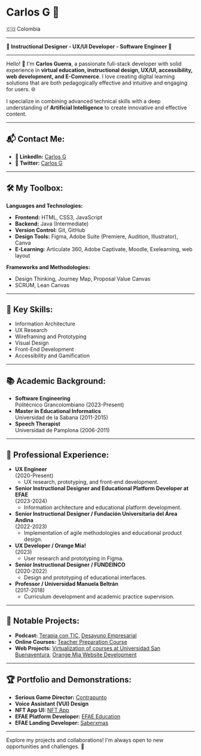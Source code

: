 # Carlos G 🚀


🇨🇴 Colombia

---

**🌟 Instructional Designer - UX/UI Developer - Software Engineer 🌟**

---

Hello! 👋 I'm **Carlos Guerra**, a passionate full-stack developer with solid experience in **virtual education, instructional design, UX/UI, accessibility, web development, and E-Commerce**. I love creating digital learning solutions that are both pedagogically effective and intuitive and engaging for users. 🌐

I specialize in combining advanced technical skills with a deep understanding of **Artificial Intelligence** to create innovative and effective content.

---

## 📬 Contact Me:

- **🔗 LinkedIn:** [Carlos G](https://www.linkedin.com/in/consultordigitalcarlosguerra/)
- **🔗 Twitter:** [Carlos G](https://www.twitter.com/carlos_war)

---

## 🛠️ My Toolbox:

**Languages and Technologies:**

- **Frontend:** HTML, CSS3, JavaScript
- **Backend:** Java (Intermediate)
- **Version Control:** Git, GitHub
- **Design Tools:** Figma, Adobe Suite (Premiere, Audition, Illustrator), Canva
- **E-Learning:** Articulate 360, Adobe Captivate, Moodle, Exelearning, web layout

**Frameworks and Methodologies:**

- Design Thinking, Journey Map, Proposal Value Canvas
- SCRUM, Lean Canvas

---

## 🧠 Key Skills:

- Information Architecture
- UX Research
- Wireframing and Prototyping
- Visual Design
- Front-End Development
- Accessibility and Gamification

---

## 📚 Academic Background:

- **Software Engineering**  
  Politécnico Grancolombiano (2023-Present)
- **Master in Educational Informatics**  
  Universidad de la Sabana (2011-2015)
- **Speech Therapist**  
  Universidad de Pamplona (2006-2011)

---

## 💼 Professional Experience:

- **UX Engineer**  
  (2020-Present)
  - UX research, prototyping, and front-end development.
- **Senior Instructional Designer and Educational Platform Developer at EFAE**  
  (2023-2024)
  - Information architecture and educational platform development.
- **Senior Instructional Designer / Fundación Universitaria del Área Andina**  
  (2022-2023)
  - Implementation of agile methodologies and educational product design.
- **UX Developer / Orange Mia!**  
  (2023)
  - User research and prototyping in Figma.
- **Senior Instructional Designer / FUNDEINCO**  
  (2020-2022)
  - Design and prototyping of educational interfaces.
- **Professor / Universidad Manuela Beltrán**  
  (2017-2018)
  - Curriculum development and academic practice supervision.

---

## 🌟 Notable Projects:

- **Podcast:** [Terapia con TIC](https://open.spotify.com/show/3J289hNoyg9RofTCTPILB4), [Desayuno Empresarial](https://open.spotify.com/show/7exCMiCoU8o0YtCIbJGNdt)
- **Online Courses:** [Teacher Preparation Course](https://saberxmas.com)
- **Web Projects:** [Virtualization of courses at Universidad San Buenaventura](https://www.youtube.com/watch?v=DJaF6V8DSZc), [Orange Mia Website Development](https://orangemia.com/)

---

## 🏆 Portfolio and Demonstrations:

- **Serious Game Director:** [Contrapunto](https://www.youtube.com/watch?v=oJwIz9ugd3o)
- **Voice Assistant (VUI) Design**
- **NFT App UI:** [NFT App](https://www.figma.com/file/25V62kAsqJdCFfmIWKpPy8/App-NFT?type=design&node-id=0%3A1&mode=design&t=GacTtJZP801dPAYp-1)
- **EFAE Platform Developer:** [EFAE Education](https://efaeeducation.com/)
- **EFAE Landing Developer:** [Saberxmas](https://saberxmas.com/)

---

Explore my projects and collaborations! I'm always open to new opportunities and challenges. 🌟
